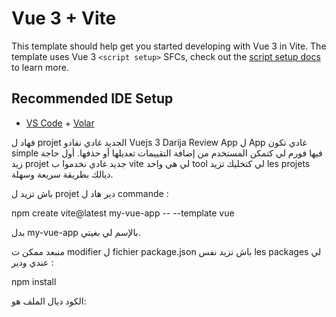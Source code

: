 # Vue 3 + Vite

This template should help get you started developing with Vue 3 in Vite. The template uses Vue 3 `<script setup>` SFCs, check out the [script setup docs](https://v3.vuejs.org/api/sfc-script-setup.html#sfc-script-setup) to learn more.

## Recommended IDE Setup

- [VS Code](https://code.visualstudio.com/) + [Volar](https://marketplace.visualstudio.com/items?itemName=Vue.volar)




فهاد ل projet الجديد غادي نقادو Vuejs 3 Darija Review App ل App غادي تكون simple فيها فورم لي كتمكن المستخدم من إضافة التقييمات تعديلها أو حذفها.
أول حاجة زيد projet جديد غادي نخدموا ب vite لي هي واحد tool لي كتخليك تزيد les projets ديالك بطريقة سريعة وسهلة.

باش تزيد ل projet دير هاد ل commande :

npm create vite@latest my-vue-app -- --template vue

بدل my-vue-app بالإسم لي بغيتي.

منبعد ممكن ت modifier ل fichier package.json باش تزيد نفس les packages لي عندي ودير :

npm install 

الكود ديال الملف هو:
